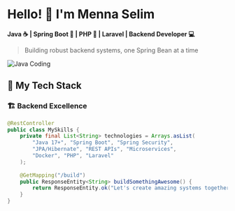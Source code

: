 # Hello! 👋 I'm Menna Selim

**Java ☕ | Spring Boot 🌱 | PHP 🐘 | Laravel <i class="fa-brands fa-laravel" style="color: #ff2d20;"></i> | Backend Developer 💻**

> Building robust backend systems, one Spring Bean at a time

![Java Coding](https://media.giphy.com/media/v1.Y2lkPWVjZjA1ZTQ3d2g2Zzh1YWU1NWJ4dHMydjk1MHV6amRrNWpkYmFmNDBpZWx1M2ZhcyZlcD12MV9naWZzX3NlYXJjaCZjdD1n/g2jj9VAIBluIreVNsb/giphy.gif)

## 🚀 My Tech Stack

### 🏗️ Backend Excellence
```java
@RestController
public class MySkills {
    private final List<String> technologies = Arrays.asList(
        "Java 17+", "Spring Boot", "Spring Security", 
        "JPA/Hibernate", "REST APIs", "Microservices", 
        "Docker", "PHP", "Laravel"
    );
    
    @GetMapping("/build")
    public ResponseEntity<String> buildSomethingAwesome() {
        return ResponseEntity.ok("Let's create amazing systems together!");
    }
}
```
